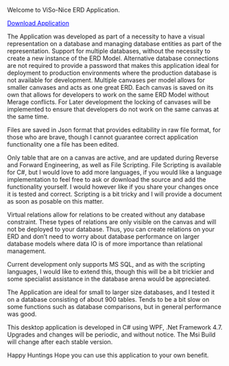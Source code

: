 Welcome to ViSo-Nice ERD Application.

<a style="color:#0000FF" href="https://raw.githubusercontent.com/hansievanstraaten/ERD-Application/master/ERD%20Msi/ViSo.Viewer.msi" download="ViSo.Viewer.msi">Download Application</a>

The Application was developed as part of a necessity to have a visual representation on a database and managing database entities as part of the representation.
Support for multiple databases, without the necessity to create a new instance of the ERD Model. Alternative database connections are not required to provide a password that makes this application ideal for deployment to production environments where the production database is not available for development.
Multiple canvases per model allows for smaller canvases and acts as one great ERD. Each canvas is saved on its own that allows for developers to work on the same ERD Model without Merage conflicts. For Later development the locking of canvases will be implemented to ensure that developers do not work on the same canvas at the same time.

Files are saved in Json format that provides editability in raw file format, for those who are brave, though I cannot guarantee correct application functionality one a file has been edited.

Only table that are on a canvas are active, and are updated during Reverse and Forward Engineering, as well as File Scripting.
File Scripting is available for C#, but I would love to add more languages, if you would like a language implementation to feel free to ask or download the source and add the functionality yourself. I would however like if you share your changes once it is tested and correct. Scripting is a bit tricky and I will provide a document as soon as posable on this matter.

Virtual relations allow for relations to be created without any database constraint. These types of relations are only visible on the canvas and will not be deployed to your database. Thus, you can create relations on your ERD and don’t need to worry about database performance on larger database models where data IO is of more importance than relational management.

Current development only supports MS SQL, and as with the scripting languages, I would like to extend this, though this will be a bit trickier and some specialist assistance in the database arena would be appreciated.

The Application are ideal for small to larger size databases, and I tested it on a database consisting of about 900 tables. Tends to be a bit slow on some functions such as database comparisons, but in general performance was good.

This desktop application is developed in C# using WPF, .Net Framework 4.7.
Upgrades and changes will be periodic, and without notice. 
The Msi Build will change after each stable version.

Happy Huntings
Hope you can use this application to your own benefit.
